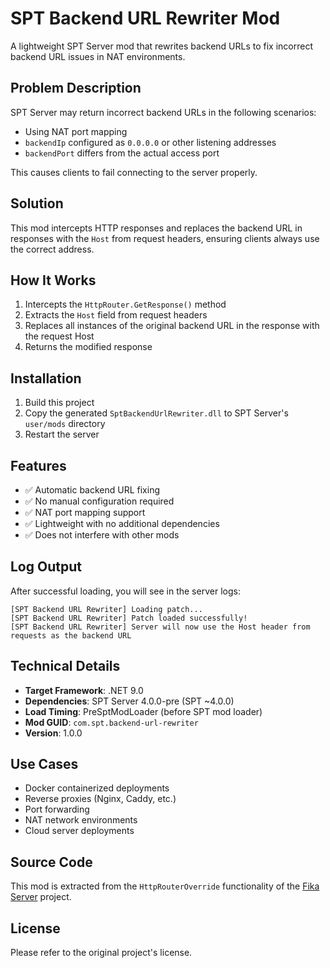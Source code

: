 # SPT Backend URL Rewriter Mod

A lightweight SPT Server mod that rewrites backend URLs to fix incorrect backend URL issues in NAT environments.

## Problem Description

SPT Server may return incorrect backend URLs in the following scenarios:

- Using NAT port mapping
- `backendIp` configured as `0.0.0.0` or other listening addresses
- `backendPort` differs from the actual access port

This causes clients to fail connecting to the server properly.

## Solution

This mod intercepts HTTP responses and replaces the backend URL in responses with the `Host` from request headers, ensuring clients always use the correct address.

## How It Works

1. Intercepts the `HttpRouter.GetResponse()` method
2. Extracts the `Host` field from request headers
3. Replaces all instances of the original backend URL in the response with the request Host
4. Returns the modified response

## Installation

1. Build this project
2. Copy the generated `SptBackendUrlRewriter.dll` to SPT Server's `user/mods` directory
3. Restart the server

## Features

- ✅ Automatic backend URL fixing
- ✅ No manual configuration required
- ✅ NAT port mapping support
- ✅ Lightweight with no additional dependencies
- ✅ Does not interfere with other mods

## Log Output

After successful loading, you will see in the server logs:

```
[SPT Backend URL Rewriter] Loading patch...
[SPT Backend URL Rewriter] Patch loaded successfully!
[SPT Backend URL Rewriter] Server will now use the Host header from requests as the backend URL
```

## Technical Details

- **Target Framework**: .NET 9.0
- **Dependencies**: SPT Server 4.0.0-pre (SPT ~4.0.0)
- **Load Timing**: PreSptModLoader (before SPT mod loader)
- **Mod GUID**: `com.spt.backend-url-rewriter`
- **Version**: 1.0.0

## Use Cases

- Docker containerized deployments
- Reverse proxies (Nginx, Caddy, etc.)
- Port forwarding
- NAT network environments
- Cloud server deployments

## Source Code

This mod is extracted from the `HttpRouterOverride` functionality of the [Fika Server](https://github.com/project-fika/Fika-Server-CSharp) project.

## License

Please refer to the original project's license.

